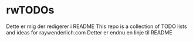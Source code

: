 # rwTODOs
Dette er mig der redigerer i README
This repo is a collection of TODO lists and ideas for raywenderlich.com
Detter er endnu en linje til README
